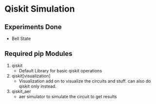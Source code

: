 # Qiskit Simulation

## Experiments Done

- Bell State

## Required pip Modules

1. qiskit
    - Default Library for basic qiskit operations
2. qiskit[visualization]
    - Visualization add on to visualize the circuits and stuff. can also do qiskit only instead.
3. qiskit_aer
    - aer simulator to simulate the circuit to get results
